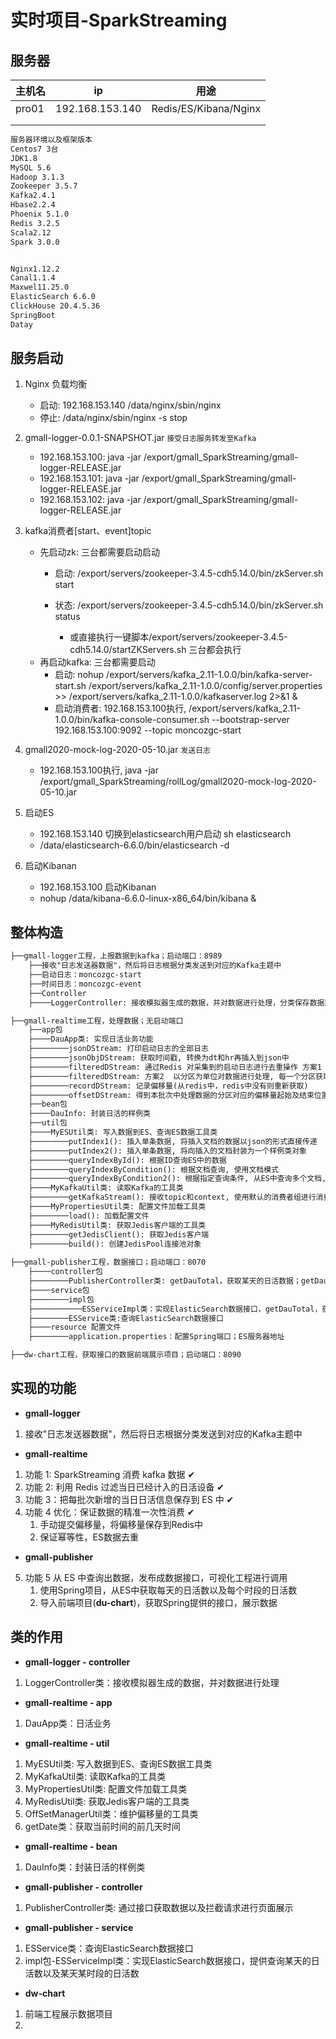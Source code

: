 # 实时项目-SparkStreaming

## 服务器

| 主机名 | ip              | 用途                  |
| ------ | --------------- | --------------------- |
| pro01  | 192.168.153.140 | Redis/ES/Kibana/Nginx |
|        |                 |                       |
|        |                 |                       |

```txt
服务器环境以及框架版本
Centos7 3台
JDK1.8
MySQL 5.6
Hadoop 3.1.3
Zookeeper 3.5.7
Kafka2.4.1
Hbase2.2.4
Phoenix 5.1.0
Redis 3.2.5
Scala2.12
Spark 3.0.0


Nginx1.12.2
Canal1.1.4
Maxwel11.25.0
ElasticSearch 6.6.0
ClickHouse 20.4.5.36
SpringBoot
Datay
```

## 服务启动

1. Nginx 负载均衡
   - 启动: 192.168.153.140 /data/nginx/sbin/nginx
   - 停止: /data/nginx/sbin/nginx -s stop
2. gmall-logger-0.0.1-SNAPSHOT.jar `接受日志服务转发至Kafka`
   - 192.168.153.100: java -jar /export/gmall_SparkStreaming/gmall-logger-RELEASE.jar
   - 192.168.153.101: java -jar /export/gmall_SparkStreaming/gmall-logger-RELEASE.jar
   - 192.168.153.102: java -jar /export/gmall_SparkStreaming/gmall-logger-RELEASE.jar
3. kafka消费者[start、event]topic
   - 先启动zk: 三台都需要启动启动
     - 启动: /export/servers/zookeeper-3.4.5-cdh5.14.0/bin/zkServer.sh start

     - 状态: /export/servers/zookeeper-3.4.5-cdh5.14.0/bin/zkServer.sh status
       - 或直接执行一键脚本/export/servers/zookeeper-3.4.5-cdh5.14.0/startZKServers.sh 三台都会执行
   - 再启动kafka: 三台都需要启动
     - 启动: nohup /export/servers/kafka_2.11-1.0.0/bin/kafka-server-start.sh /export/servers/kafka_2.11-1.0.0/config/server.properties >> /export/servers/kafka_2.11-1.0.0/kafkaserver.log  2>&1 &
     - 启动消费者: 192.168.153.100执行, /export/servers/kafka_2.11-1.0.0/bin/kafka-console-consumer.sh --bootstrap-server 192.168.153.100:9092 --topic moncozgc-start
4. gmall2020-mock-log-2020-05-10.jar `发送日志`
   
   - 192.168.153.100执行, java -jar /export/gmall_SparkStreaming/rollLog/gmall2020-mock-log-2020-05-10.jar
5. 启动ES
   - 192.168.153.140 切换到elasticsearch用户启动 sh elasticsearch
   - /data/elasticsearch-6.6.0/bin/elasticsearch -d
6. 启动Kibanan
   - 192.168.153.100 启动Kibanan
   - nohup /data/kibana-6.6.0-linux-x86_64/bin/kibana &

## 整体构造

```txt
├──gmall-logger工程，上报数据到kafka；启动端口：8989
	├──接收"日志发送器数据"，然后将日志根据分类发送到对应的Kafka主题中
	├──启动日志：moncozgc-start
	├──时间日志：moncozgc-event
	├──Controller
	├────LoggerController: 接收模拟器生成的数据，并对数据进行处理，分类保存数据到Kafka

├──gmall-realtime工程，处理数据；无启动端口
	├──app包
	├────DauApp类: 实现日活业务功能
	├────────jsonDStream: 打印启动日志的全部日志
	├────────jsonObjDStream: 获取时间戳, 转换为dt和hr再插入到json中
	├────────filteredDStream: 通过Redis 对采集到的启动日志进行去重操作 方案1  采集周期中的每条数据都要获取一次Redis连接, 连接过于频繁
	├────────filteredDStream: 方案2  以分区为单位对数据进行处理, 每一个分区获取一次Redis的连接
	├────────recordDStream: 记录偏移量(从redis中，redis中没有则重新获取)
	├────────offsetDStream: 得到本批次中处理数据的分区对应的偏移量起始及结束位置
	├──bean包
	├────DauInfo: 封装日活的样例类
	├──util包
	├────MyESUtil类: 写入数据到ES、查询ES数据工具类
	├────────putIndex1(): 插入单条数据, 将插入文档的数据以json的形式直接传递
	├────────putIndex2(): 插入单条数据, 将向插入的文档封装为一个样例类对象
	├────────queryIndexById(): 根据ID查询ES中的数据
	├────────queryIndexByCondition(): 根据文档查询, 使用文档模式
	├────────queryIndexByCondition2(): 根据指定查询条件, 从ES中查询多个文档, 使用SearchSourceBuilder用于构建查询的json格式字符串
	├────MyKafkaUtil类: 读取Kafka的工具类
	├────────getKafkaStream(): 接收topic和context, 使用默认的消费者组进行消费, 以及指定主题分区偏移量, 会从指定的偏移量处开始消费
	├────MyPropertiesUtil类: 配置文件加载工具类
	├────────load(): 加载配置文件
	├────MyRedisUtil类: 获取Jedis客户端的工具类
	├────────getJedisClient(): 获取Jedis客户端
	├────────build(): 创建JedisPool连接池对象
	
├──gmall-publisher工程，数据接口；启动端口：8070
	├────controller包
	├────────PublisherController类: getDauTotal，获取某天的日活数据；getDauHour，查询某天某时段的日活数
	├────service包
	├────────impl包
	├───────────ESServiceImpl类：实现ElasticSearch数据接口，getDauTotal，获取某天的日活数据；getDauHour，查询某天某时段的日活数
	├────────ESService类:查询ElasticSearch数据接口
	├────resource 配置文件
	├────────application.properties：配置Spring端口；ES服务器地址

├──dw-chart工程，获取接口的数据前端展示项目；启动端口：8090
```



## 实现的功能

- **gmall-logger**

1. 接收"日志发送器数据"，然后将日志根据分类发送到对应的Kafka主题中

- **gmall-realtime**

1. 功能 1: SparkStreaming 消费 kafka 数据 ✔
2. 功能 2: 利用 Redis 过滤当日已经计入的日活设备 ✔
3. 功能 3：把每批次新增的当日日活信息保存到 ES 中 ✔
4. 功能 4 优化：保证数据的精准一次性消费 ✔
   1. 手动提交偏移量，将偏移量保存到Redis中
   2. 保证幂等性，ES数据去重

- **gmall-publisher**

5. 功能 5 从 ES 中查询出数据，发布成数据接口，可视化工程进行调用
   1. 使用Spring项目，从ES中获取每天的日活数以及每个时段的日活数
   2. 导入前端项目(**du-chart**)，获取Spring提供的接口，展示数据



## 类的作用

- **gmall-logger - controller**

1. LoggerController类：接收模拟器生成的数据，并对数据进行处理

- **gmall-realtime - app**

1. DauApp类：日活业务

- **gmall-realtime - util**

1. MyESUtil类: 写入数据到ES、查询ES数据工具类
2. MyKafkaUtil类: 读取Kafka的工具类
3. MyPropertiesUtil类: 配置文件加载工具类
4. MyRedisUtil类: 获取Jedis客户端的工具类
5. OffSetManagerUtil类：维护偏移量的工具类
6. getDate类：获取当前时间的前几天时间

- **gmall-realtime - bean**

1. DauInfo类：封装日活的样例类

- **gmall-publisher - controller**

1. PublisherController类: 通过接口获取数据以及拦截请求进行页面展示

- **gmall-publisher - service**

1. ESService类：查询ElasticSearch数据接口
2. impl包-ESServiceImpl类：实现ElasticSearch数据接口，提供查询某天的日活数以及某天某时段的日活数

- **dw-chart**

1. 前端工程展示数据项目
2. 